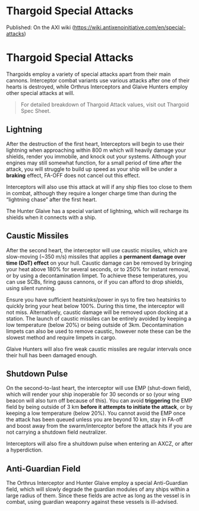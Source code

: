 # Thargoid Special Attacks

Published: On the AXI wiki (https://wiki.antixenoinitiative.com/en/special-attacks)

# Thargoid Special Attacks
 
Thargoids employ a variety of special attacks apart from their main cannons. Interceptor combat variants use various attacks after one of their hearts is destroyed, while Orthrus Interceptors and Glaive Hunters employ other special attacks at will.

> 
> For detailed breakdown of Thargoid Attack values, visit out Thargoid Spec Sheet.

## Lightning
 
After the destruction of the first heart, Interceptors will begin to use their lightning when approaching within 800 m which will heavily damage your shields, render you immobile, and knock out your systems. Although your engines may still somewhat function, for a small period of time after the attack, you will struggle to build up speed as your ship will be under a **braking** effect, FA-OFF does not cancel out this effect.
 
Interceptors will also use this attack at will if any ship flies too close to them in combat, although they require a longer charge time than during the “lightning chase” after the first heart.
 
The Hunter Glaive has a special variant of lightning, which will recharge its shields when it connects with a ship.
 
## Caustic Missiles
 
After the second heart, the interceptor will use caustic missiles, which are slow-moving (~350 m/s) missiles that applies a **permanent damage over time (DoT) effect** on your hull. Caustic damage can be removed by bringing your heat above 180% for several seconds, or to 250% for instant removal, or by using a decontamination limpet. To achieve these temperatures, you can use SCBs, firing gauss cannons, or if you can afford to drop shields, using silent running.
 
Ensure you have sufficient heatsinks/power in sys to fire two heatsinks to quickly bring your heat below 100%. During this time, the interceptor will not miss. Alternatively, caustic damage will be removed upon docking at a station. The launch of caustic missiles can be entirely avoided by keeping a low temperature (below 20%) or being outside of 3km. Decontamination limpets can also be used to remove caustic, however note these can be the slowest method and require limpets in cargo.
 
Glaive Hunters will also fire weak caustic missiles are regular intervals once their hull has been damaged enough.
 
## Shutdown Pulse
 
On the second-to-last heart, the interceptor will use EMP (shut-down field), which will render your ship inoperable for 30 seconds or so (your wing beacon will also turn off because of this). You can avoid **triggering** the EMP field by being outside of 3 km **before it attempts to initiate the attack**, or by keeping a low temperature (below 20%). You cannot avoid the EMP once the attack has been queued unless you are beyond 10 km, stay in FA-off and boost away from the swarm/interceptor before the attack hits if you are not carrying a shutdown field neutralizer.
 
Interceptors will also fire a shuitdown pulse when entering an AXCZ, or after a hyperdiction.
 
## Anti-Guardian Field
 
The Orthrus Interceptor and Hunter Glaive employ a special Anti-Guardian field, which will slowly degrade the guardian modules of any ships within a large radius of them. Since these fields are actve as long as the vessel is in combat, using guardian weaponry against these vessels is ill-advised.